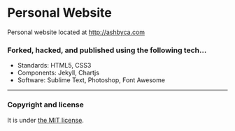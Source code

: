 # Personal Website

Personal website located at http://ashbyca.com

### Forked, hacked, and published using the following tech...

* Standards: HTML5, CSS3
* Components: Jekyll, Chartjs
* Software: Sublime Text, Photoshop, Font Awesome

---

### Copyright and license

It is under [the MIT license](/LICENSE).
